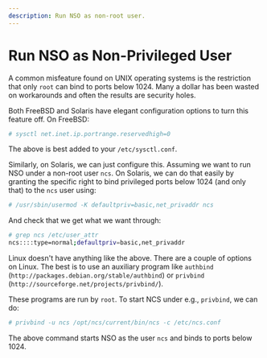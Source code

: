 ```yaml
---
description: Run NSO as non-root user.
---
```


# Run NSO as Non-Privileged User

A common misfeature found on UNIX operating systems is the restriction that only `root` can bind to ports below 1024. Many a dollar has been wasted on workarounds and often the results are security holes.

Both FreeBSD and Solaris have elegant configuration options to turn this feature off. On FreeBSD:

```bash
# sysctl net.inet.ip.portrange.reservedhigh=0
```

The above is best added to your `/etc/sysctl.conf`.

Similarly, on Solaris, we can just configure this. Assuming we want to run NSO under a non-root user `ncs`. On Solaris, we can do that easily by granting the specific right to bind privileged ports below 1024 (and only that) to the `ncs` user using:

```bash
# /usr/sbin/usermod -K defaultpriv=basic,net_privaddr ncs
```

And check that we get what we want through:

```bash
# grep ncs /etc/user_attr
ncs::::type=normal;defaultpriv=basic,net_privaddr
```

Linux doesn't have anything like the above. There are a couple of options on Linux. The best is to use an auxiliary program like `authbind` (`http://packages.debian.org/stable/authbind`) or `privbind` (`http://sourceforge.net/projects/privbind/`).

These programs are run by `root`. To start NCS under e.g., `privbind`, we can do:

```bash
# privbind -u ncs /opt/ncs/current/bin/ncs -c /etc/ncs.conf
```

The above command starts NSO as the user `ncs` and binds to ports below 1024.
